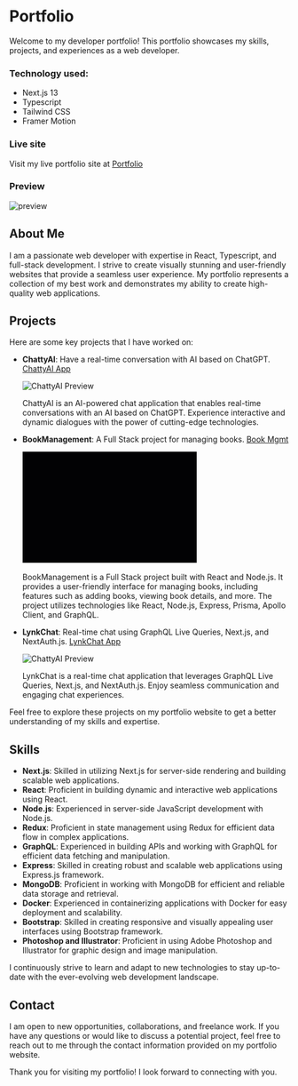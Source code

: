 # Portfolio

Welcome to my developer portfolio! This portfolio showcases my skills, projects, and experiences as a web developer.

### Technology used:

- Next.js 13
- Typescript
- Tailwind CSS
- Framer Motion

### Live site

Visit my live portfolio site at [Portfolio](https://www.giorgiosavron.com/)

### Preview

![preview](https://d3p0c9cfxsa3zu.cloudfront.net/images/demo.gif)

## About Me

I am a passionate web developer with expertise in React, Typescript, and full-stack development. I strive to create visually stunning and user-friendly websites that provide a seamless user experience. My portfolio represents a collection of my best work and demonstrates my ability to create high-quality web applications.

## Projects

Here are some key projects that I have worked on:

- **ChattyAI**: Have a real-time conversation with AI based on ChatGPT. [ChattyAI App](https://chatty-ai-kappa.vercel.app/assets/)

  <img src="/app/assets/images/readme/aichat.gif" alt="ChattyAI Preview" height="200">

  ChattyAI is an AI-powered chat application that enables real-time conversations with an AI based on ChatGPT. Experience interactive and dynamic dialogues with the power of cutting-edge technologies.

- **BookManagement**: A Full Stack project for managing books. [Book Mgmt](https://book-management-system.herokuapp.com/)

    <img src="/app/assets/images/readme/book.gif" alt="Book Mgmt Preview" height="200">

  BookManagement is a Full Stack project built with React and Node.js. It provides a user-friendly interface for managing books, including features such as adding books, viewing book details, and more. The project utilizes technologies like React, Node.js, Express, Prisma, Apollo Client, and GraphQL.

- **LynkChat**: Real-time chat using GraphQL Live Queries, Next.js, and NextAuth.js. [LynkChat App](https:/lynk-chat.vercel.app)

  <img src="/app/assets/images/readme/chat.gif" alt="ChattyAI Preview" height="200">

  LynkChat is a real-time chat application that leverages GraphQL Live Queries, Next.js, and NextAuth.js. Enjoy seamless communication and engaging chat experiences.

Feel free to explore these projects on my portfolio website to get a better understanding of my skills and expertise.

## Skills

- **Next.js**: Skilled in utilizing Next.js for server-side rendering and building scalable web applications.
- **React**: Proficient in building dynamic and interactive web applications using React.
- **Node.js**: Experienced in server-side JavaScript development with Node.js.
- **Redux**: Proficient in state management using Redux for efficient data flow in complex applications.
- **GraphQL**: Experienced in building APIs and working with GraphQL for efficient data fetching and manipulation.
- **Express**: Skilled in creating robust and scalable web applications using Express.js framework.
- **MongoDB**: Proficient in working with MongoDB for efficient and reliable data storage and retrieval.
- **Docker**: Experienced in containerizing applications with Docker for easy deployment and scalability.
- **Bootstrap**: Skilled in creating responsive and visually appealing user interfaces using Bootstrap framework.
- **Photoshop and Illustrator**: Proficient in using Adobe Photoshop and Illustrator for graphic design and image manipulation.

I continuously strive to learn and adapt to new technologies to stay up-to-date with the ever-evolving web development landscape.

## Contact

I am open to new opportunities, collaborations, and freelance work. If you have any questions or would like to discuss a potential project, feel free to reach out to me through the contact information provided on my portfolio website.

Thank you for visiting my portfolio! I look forward to connecting with you.
